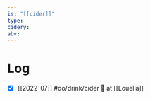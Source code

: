 ```yaml
---
is: "[[cider]]"
type: 
cidery: 
abv: 
---
```


# Log
- [x] [[2022-07]] #do/drink/cider  🤞 at [[Louella]]
